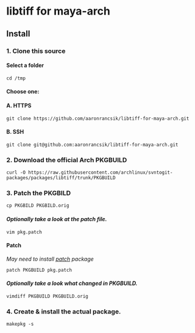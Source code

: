 # libtiff for maya-arch 
## Install
### 1. Clone this source
#### Select a folder
`cd /tmp`
#### Choose one:
#### A. HTTPS 
`git clone https://github.com/aaronrancsik/libtiff-for-maya-arch.git`
#### B. SSH 
`git clone git@github.com:aaronrancsik/libtiff-for-maya-arch.git`
### 2. Download the official Arch PKGBUILD 
`curl -O https://raw.githubusercontent.com/archlinux/svntogit-packages/packages/libtiff/trunk/PKGBUILD`
### 3. Patch the PKGBILD 

`cp PKGBILD PKGBILD.orig`

#### *Optionally take a look at the patch file.*

`vim pkg.patch`

#### Patch
*May need to install [patch](https://archlinux.org/packages/core/x86_64/patch/) package*

`patch PKGBUILD pkg.patch`

#### *Optionally take a look what changed in PKGBUILD.*

`vimdiff PKGBUILD PKGBUILD.orig`

### 4. Create & install the actual package.
`makepkg -s`


